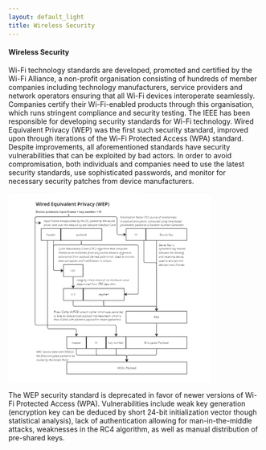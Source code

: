 ```yaml
---
layout: default_light
title: Wireless Security
---
```

<h4>Wireless Security</h4>
<p>Wi-Fi technology standards are developed, promoted and certified by the Wi-Fi Alliance, a non-profit organisation consisting of hundreds of member 
companies including technology manufacturers, service providers and network operators ensuring that all Wi-Fi devices interoperate seamlessly. 
Companies certify their Wi-Fi-enabled products through this organisation, which runs stringent compliance and security testing. The IEEE has been 
responsible for developing security standards for Wi-Fi technology. Wired Equivalent Privacy (WEP) was the first such security standard, improved upon 
through iterations of the Wi-Fi Protected Access (WPA) standard. Despite improvements, all aforementioned standards have security vulnerabilities that 
can be exploited by bad actors. In order to avoid compromisation, both individuals and companies need to use the latest security standards, use sophisticated
passwords, and monitor for necessary security patches from device manufacturers.</p>
<p><img src="../Assets/images/WEP.png" width="80%" height="80%"></p>
<p>The WEP security standard is deprecated in favor of newer versions of Wi-Fi Protected Access (WPA). Vulnerabilities include weak key 
generation (encryption key can be deduced by short 24-bit initialization vector though statistical analysis), lack of authentication allowing 
for man-in-the-middle attacks, weaknesses in the RC4 algorithm, as well as manual distribution of pre-shared keys.</p>
